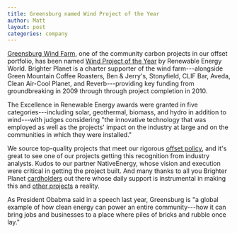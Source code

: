 ```yaml
---
title: Greensburg named Wind Project of the Year
author: Matt
layout: post
categories: company
---
```


[Greensburg Wind Farm](http://brighterplanet.com/projects/19-greensburg-wind-farm), one of the community carbon projects in our offset portfolio, has been named [Wind Project of the Year](http://www.renewableenergyworld.com/rea/news/article/2011/03/2011-excellence-in-renewable-energy-awards-projects-of-the-year) by Renewable Energy World. Brighter Planet is a charter supporter of the wind farm---alongside Green Mountain Coffee Roasters, Ben & Jerry's, Stonyfield, CLIF Bar, Aveda, Clean Air-Cool Planet, and Reverb---providing key funding from groundbreaking in 2009 through through project completion in 2010.

<!-- more start -->

The Excellence in Renewable Energy awards were granted in five categories---including solar, geothermal, biomass, and hydro in addition to wind---with judges considering "the innovative technology that was employed as well as the projects' impact on the industry at large and on the communities in which they were installed."

We source top-quality projects that meet our rigorous [offset policy](http://brighterplanet.com/pdfs/terms/Brighter_Planet-Carbon_Offset_Policy.pdf), and it's great to see one of our projects getting this recognition from industry analysts. Kudos to our partner NativeEnergy, whose vision and execution were critical in getting the project built. And many thanks to all you Brighter Planet [cardholders](http://giving.bankofamerica.com/brighterplanet?cm_mmc=DEP-Affinity-_-brighterplanet-PAR-_-DA05LT005Y_partnersite_BrighterPlanet_ABE_Productlink-_-MyExpression) out there whose daily support is instrumental in making this and [other projects](http://brighterplanet.com/projects) a reality.

As President Obabma said in a speech last year, Greensburg is "a global example of how clean energy can power an entire community---how it can bring jobs and businesses to a place where piles of bricks and rubble once lay."

<!-- more end -->